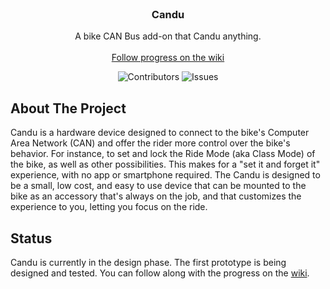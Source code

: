 <br/>
<p align="center">
  <h3 align="center">Candu</h3>

  <p align="center">
    A bike CAN Bus add-on that Candu anything.
    <br/>
    <br/>
    <a href="https://github.com/blopker/candu/wiki">Follow progress on the wiki</a>
  </p>
</p>

<p align="center">
<img src="https://img.shields.io/github/contributors/blopker/candu?color=dark-green" alt="Contributors"> 
<img src="https://img.shields.io/github/issues/blopker/candu" alt="Issues">
</p>

## About The Project

Candu is a hardware device designed to connect to the bike's Computer Area Network (CAN) and offer the rider more control over the bike's behavior.  For instance, to set and lock the Ride Mode (aka Class Mode) of the bike, as well as other possibilities. This makes for a "set it and forget it" experience, with no app or smartphone required.  The Candu is designed to be a small, low cost, and easy to use device that can be mounted to the bike as an accessory that's always on the job, and that customizes the experience to you, letting you focus on the ride.

## Status

Candu is currently in the design phase. The first prototype is being designed and tested. You can follow along with the progress on the [wiki](https://github.com/blopker/candu/wiki).
